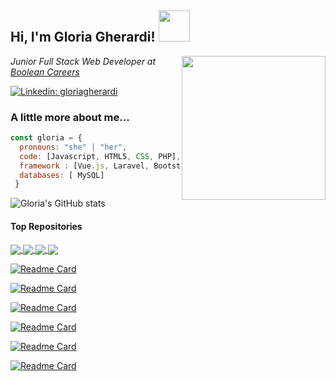 <h2> Hi, I'm Gloria Gherardi! <img src="https://media.giphy.com/media/mGcNjsfWAjY5AEZNw6/giphy.gif" width="50"></h2>
<img align='right' src="https://png.pngtree.com/png-vector/20210906/ourmid/pngtree-e-learning-programmer-with-a-female-character-sitting-and-carrying-computer-png-image_3843626.jpg" width="230">
<p><em>Junior Full Stack Web Developer at <a href="https://boolean.careers/">Boolean Careers</a>
</em></p>


[![Linkedin: gloriagherardi](https://img.shields.io/badge/-gloriagherardi-blue?style=flat-square&logo=Linkedin&logoColor=white&link=https://www.linkedin.com/in/gloria-gherardi//)](https://www.linkedin.com/in/gloria-gherardi//)


### A little more about me...  

```javascript
const gloria = {
  pronouns: "she" | "her",
  code: [Javascript, HTML5, CSS, PHP],
  framework : [Vue.js, Laravel, Bootstrap],
  databases: [ MySQL]
 }
 ```

![Gloria's GitHub stats](https://github-readme-stats.vercel.app/api?username=gloriaghe&count_private=true&theme=buefy)

#### Top Repositories




<a href="https://github.com/gloriaghe/laravel-boolpress">
  <img align="center" src="https://github-readme-stats.vercel.app/api/pin/?username=gloriaghe&repo=laravel-boolpress&theme=buefy" />
</a>
<a href="https://github.com/gloriaghe/htmlcss-playstation">
  <img align="center" src="https://github-readme-stats.vercel.app/api/pin/?username=gloriaghe&repo=htmlcss-playstation&theme=buefy&theme=buefy&theme=buefy" />
</a>
<a href="https://github.com/gloriaghe/html-css-spotifyweb">
  <img align="center" src="https://github-readme-stats.vercel.app/api/pin/?username=gloriaghe&repo=html-css-spotifyweb&theme=buefy&theme=buefy" />
</a>
<a href="(https://github.com/capdavide278/Deliveboo">
  <img align="center" src="https://github-readme-stats.vercel.app/api/pin/?username=capdavide278&repo=Deliveboo&theme=buefy" />
</a>




[![Readme Card](https://github-readme-stats.vercel.app/api/pin/?username=capdavide278&repo=Deliveboo&theme=buefy)](https://github.com/capdavide278/Deliveboo)

[![Readme Card](https://github-readme-stats.vercel.app/api/pin/?username=gloriaghe&repo=html-css-spotifyweb&theme=buefy)](https://github.com/gloriaghe/html-css-spotifyweb)

[![Readme Card](https://github-readme-stats.vercel.app/api/pin/?username=gloriaghe&repo=laravel-boolpress&theme=buefy)](https://github.com/gloriaghe/laravel-boolpress)

[![Readme Card](https://github-readme-stats.vercel.app/api/pin/?username=gloriaghe&repo=htmlcss-playstation&theme=buefy)](https://github.com/gloriaghe/htmlcss-playstation)

[![Readme Card](https://github-readme-stats.vercel.app/api/pin/?username=gloriaghe&repo=laravel-comics&theme=buefy)](https://github.com/gloriaghe/laravel-comics)

[![Readme Card](https://github-readme-stats.vercel.app/api/pin/?username=gloriaghe&repo=htmlcss-discord&theme=buefy)](https://github.com/gloriaghe/htmlcss-discord)

